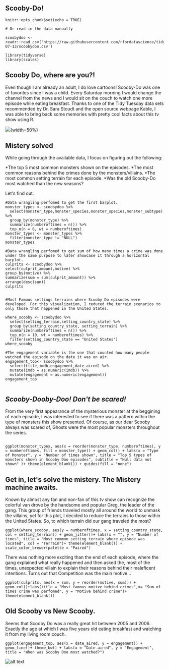 ## Scooby-Do!
```{r setup, include=FALSE}
knitr::opts_chunk$set(echo = TRUE)

# Or read in the data manually

scoobydoo <- readr::read_csv('https://raw.githubusercontent.com/rfordatascience/tidytuesday/master/data/2021/2021-07-13/scoobydoo.csv')

library(tidyverse)
library(scales)
```

## Scooby Do, where are you?!
Even though I am already an adult, I do love cartoons! Scooby-Do was one of favorites since I was a child. Every Saturday morning I would change the channel from the news and I would sit on the couch to watch one more episode while eating breakfast. Thanks to one of the Tidy Tuesday data sets recommended by Dr. Sara Stoudt and the open source webpage Kable, I was able to bring back some memories with pretty cool facts about this tv show using R.

![](scooby.jpeg){width=50%}
## Mistery solved
While going through the available data, I focus on figuring out the following: 

*The top 5 most common monsters shown on the episodes. 
*The most common reasons behind the crimes done by the monsters/villains. 
*The most common setting terrain for each episode. 
*Was the old Scooby-Do most watched than the new seasons? 

Let's find out. 

```{r cars,include = FALSE }
#Data wrangling perfomed to get the first barplot.
monster_types <- scoobydoo %>%
  select(monster_type,monster_species,monster_species,monster_subtype) %>%
  group_by(monster_type) %>%
  summarize(numberoftimes = n()) %>%
  top_n(n = 6, wt = numberoftimes)
monster_types <- monster_types %>%
  filter(monster_type != "NULL")
monster_types

#Data wrangling perfomed to get sum of how many times a crime was done under the same purpose to later showcase it through a horizontal barplot. 
culprits <- scoobydoo %>%
select(culprit_amount,motive) %>%
group_by(motive) %>%
summarize(sum = sum(culprit_amount)) %>%
arrange(desc(sum))
culprits


#Most Famous settings terrains where Scooby Do episodes were developed. For this visualization, I reduced the terrain scenarios to only those that happened in the United States. 

where_scooby <- scoobydoo %>% 
  select(setting_terrain,setting_country_state) %>% 
  group_by(setting_country_state, setting_terrain) %>% 
  summarize(numberoftimes = n()) %>%
  top_n(n = 10, wt = numberoftimes) %>%
  filter(setting_country_state == "United States")
where_scooby

#The engagement variable is the one that counted how many people watched the episode on the date it was on air. 
engagement_top<- scoobydoo %>% 
  select(title,imdb,engagement,date_aired) %>%
  mutate(imdb = as.numeric(imdb)) %>%
  mutate(engagement = as.numeric(engagement))
engagement_top


```

## _Scooby-Dooby-Doo!_ *Don't be scared!* 
From the very first appearance of the mysterious monster at the beggining of each episode, I was interested to see if there was a pattern within the type of monsters this show presented. Of course, as our dear Scooby always was scared of, Ghosts were the most popular monsters throughout the series. 

```{r pressure, echo=FALSE}

ggplot(monster_types, aes(x = reorder(monster_type, numberoftimes), y = numberoftimes, fill = monster_type)) + geom_col() + labs(x = "Type of Monster", y = "Number of times shown", title = "Top 5 types of monsters shown in Scooby Doo episodes", subtitle = "Null data not shown" )+ theme(element_blank()) + guides(fill = "none")
```
## Get in, let's solve the mistery. The Mistery machine awaits. 

Known by almost any fan and non-fan of this tv show can recognize the colorful van drove by the handsome and popular Greg, the leader of the gang. This group of friends traveled mostly all around the world to unmask the villains, yet for this plot, I decided to reduce the terrains to those within the United States. So, to which terrain did our gang traveled the most? 

```{r 3, echo=FALSE}
ggplot(where_scooby, aes(y = numberoftimes, x = setting_country_state, col = setting_terrain)) + geom_jitter()+ labs(x = "", y = "Number of times", title = "Most common setting terrain where episode was located", col = "Terrain")+ theme(element_blank()) + scale_color_brewer(palette = "Paired")
```
There was nothing more exciting than the end of each episode, where the gang explained what really happened and then asked the, most of the times, unexpected villain to explain their reasons behind their maleficent intentions. Turns out that Competition was the main motive...

```{r 4, echo=FALSE}
ggplot(culprits, aes(x = sum, y = reorder(motive, sum))) + geom_col()+labs(title = "Most famous motive behind crimes",x= "Sum of times crime was perfomed", y = "Motive behind crime")+ theme(element_blank())
```
## Old Scooby vs New Scooby. 
Seems that Scooby Do was a really great hit between 2005 and 2006. Exactly the age at which I was five years old eating breakfast and watching it from my living room couch. 

```{r, echo=FALSE}
ggplot(engagement_top, aes(x = date_aired, y = engagement)) + geom_line()+ theme_bw() + labs(x = "Date aired", y = "Engagement", title = "When was Scooby Doo most watched?")
```
![alt text](scoobywhereareyou.jpg)



